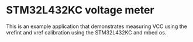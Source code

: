 # STM32L432KC voltage meter

This is an example application that demonstrates measuring VCC using the vrefint and vref calibration using the STM32L432KC and mbed os.

